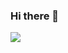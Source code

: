 ### Hi there 👋

<!--
**Newsujin/Newsujin** is a ✨ _special_ ✨ repository because its `README.md` (this file) appears on your GitHub profile.

Here are some ideas to get you started:

- 🔭 I’m currently working on ...
- 🌱 I’m currently learning ...
- 👯 I’m looking to collaborate on ...
- 🤔 I’m looking for help with ...
- 💬 Ask me about ...
- 📫 How to reach me: ...
- 😄 Pronouns: ...
- ⚡ Fun fact: ...
https://80000coding.oopy.io/865f4b2a-5198-49e8-a173-0f893a4fed45 //깃꾸
-->

<a href="https://42seoul.kr/seoul42/main/view" target="_blank"><img src="https://img.shields.io/badge/42Seoul-white?style=for-the-badge&logo=42&logoColor=black"/></a>
